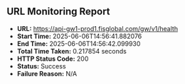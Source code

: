 ## URL Monitoring Report

- **URL:** https://api-gw1-prod1.fisglobal.com/gw/v1/health
- **Start Time:** 2025-06-06T14:56:41.882076
- **End Time:** 2025-06-06T14:56:42.099930
- **Total Time Taken:** 0.217854 seconds
- **HTTP Status Code:** 200
- **Status:** Success
- **Failure Reason:** N/A
